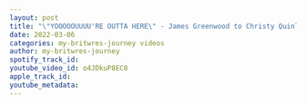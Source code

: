```yaml
---
layout: post
title: "\"YOOOOOUUUU'RE OUTTA HERE\" - James Greenwood to Christy Quinlan - Wrestle Island 🏝 La Isla De Papel"
date: 2022-03-06
categories: my-britwres-journey videos
author: my-britwres-journey
spotify_track_id: 
youtube_video_id: o4JDkuP8EC0
apple_track_id: 
youtube_metadata: 
---
```

